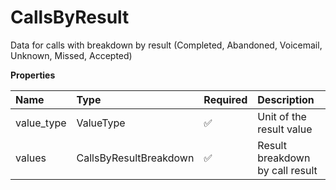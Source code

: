 # CallsByResult

Data for calls with breakdown by result (Completed, Abandoned, Voicemail, Unknown, Missed, Accepted)

**Properties**

| Name       | Type                   | Required | Description                     |
| :--------- | :--------------------- | :------- | :------------------------------ |
| value_type | ValueType              | ✅       | Unit of the result value        |
| values     | CallsByResultBreakdown | ✅       | Result breakdown by call result |

<!-- This file was generated by liblab | https://liblab.com/ -->
